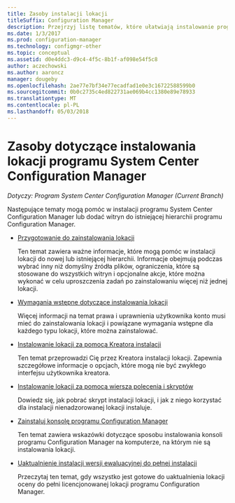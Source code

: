 ```yaml
---
title: Zasoby instalacji lokacji
titleSuffix: Configuration Manager
description: Przejrzyj listę tematów, które ułatwiają instalowanie programu System Center Configuration Manager lub Dodaj lokacji do hierarchii.
ms.date: 1/3/2017
ms.prod: configuration-manager
ms.technology: configmgr-other
ms.topic: conceptual
ms.assetid: d0e4ddc3-d9c4-4f5c-8b1f-af098e54f5c8
author: aczechowski
ms.author: aaroncz
manager: dougeby
ms.openlocfilehash: 2ae77e7bf34e77ecadfad1e0e3c16722588599b0
ms.sourcegitcommit: 0b0c2735c4ed822731ae069b4cc1380e89e78933
ms.translationtype: MT
ms.contentlocale: pl-PL
ms.lasthandoff: 05/03/2018
---
```

# <a name="resources-for-installing-system-center-configuration-manager-sites"></a>Zasoby dotyczące instalowania lokacji programu System Center Configuration Manager

*Dotyczy: Program System Center Configuration Manager (Current Branch)*

Następujące tematy mogą pomóc w instalacji programu System Center Configuration Manager lub dodać witryn do istniejącej hierarchii programu Configuration Manager.

- [Przygotowanie do zainstalowania lokacji](prepare-to-install-sites.md)

  Ten temat zawiera ważne informacje, które mogą pomóc w instalacji lokacji do nowej lub istniejącej hierarchii. Informacje obejmują podczas wybrać inny niż domyślny źródła plików, ograniczenia, które są stosowane do wszystkich witryn i opcjonalne akcje, które można wykonać w celu uproszczenia zadań po zainstalowaniu więcej niż jednej lokacji.

- [Wymagania wstępne dotyczące instalowania lokacji](prerequisites-for-installing-sites.md)

  Więcej informacji na temat prawa i uprawnienia użytkownika konto musi mieć do zainstalowania lokacji i powiązane wymagania wstępne dla każdego typu lokacji, które można zainstalować.

- [Instalowanie lokacji za pomocą Kreatora instalacji](use-the-setup-wizard-to-install-sites.md)

  Ten temat przeprowadzi Cię przez Kreatora instalacji lokacji. Zapewnia szczegółowe informacje o opcjach, które mogą nie być zwykłego interfejsu użytkownika kreatora.  

- [Instalowanie lokacji za pomocą wiersza polecenia i skryptów](use-a-command-line-to-install-sites.md)

  Dowiedz się, jak pobrać skrypt instalacji lokacji, i jak z niego korzystać dla instalacji nienadzorowanej lokacji instaluje.

- [Zainstaluj konsolę programu Configuration Manager](install-consoles.md)

  Ten temat zawiera wskazówki dotyczące sposobu instalowania konsoli programu Configuration Manager na komputerze, na którym nie są instalowania lokacji.

- [Uaktualnienie instalacji wersji ewaluacyjnej do pełnej instalacji](upgrade-an-evaluation-install-to-a-full-install.md)

  Przeczytaj ten temat, gdy wszystko jest gotowe do uaktualnienia lokacji oceny do pełni licencjonowanej lokacji programu Configuration Manager.
